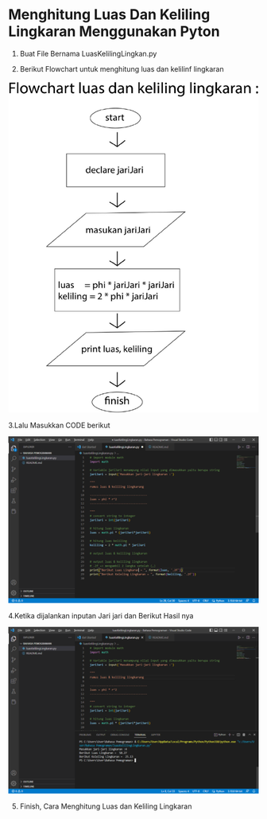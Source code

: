 # Menghitung Luas Dan Keliling Lingkaran Menggunakan Pyton

1. Buat File Bernama LuasKelilingLingkan.py

2. Berikut Flowchart untuk menghitung luas dan kelilinf lingkaran


![](img/flow.jpeg)


3.Lalu Masukkan CODE berikut


![](img/●%20codingan.png)

4.Ketika dijalankan inputan Jari jari dan Berikut Hasil nya


![](img/hasil%20coding.png)


5. Finish, Cara Menghitung Luas dan Keliling Lingkaran
   